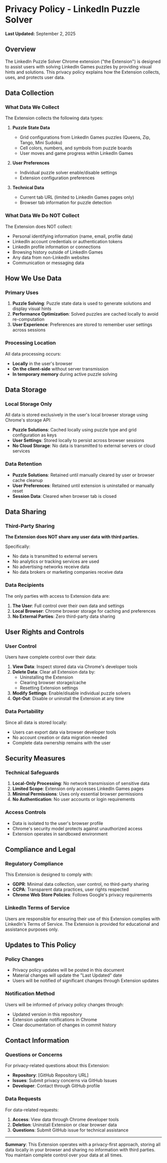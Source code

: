 # Privacy Policy - LinkedIn Puzzle Solver

**Last Updated:** September 2, 2025

## Overview

The LinkedIn Puzzle Solver Chrome extension ("the Extension") is designed to assist users with solving LinkedIn Games puzzles by providing visual hints and solutions. This privacy policy explains how the Extension collects, uses, and protects user data.

## Data Collection

### What Data We Collect

The Extension collects the following data types:

1. **Puzzle State Data**

    - Grid configurations from LinkedIn Games puzzles (Queens, Zip, Tango, Mini Sudoku)
    - Cell colors, numbers, and symbols from puzzle boards
    - User moves and game progress within LinkedIn Games

2. **User Preferences**

    - Individual puzzle solver enable/disable settings
    - Extension configuration preferences

3. **Technical Data**
    - Current tab URL (limited to LinkedIn Games pages only)
    - Browser tab information for puzzle detection

### What Data We Do NOT Collect

The Extension does NOT collect:

-   Personal identifying information (name, email, profile data)
-   LinkedIn account credentials or authentication tokens
-   LinkedIn profile information or connections
-   Browsing history outside of LinkedIn Games
-   Any data from non-LinkedIn websites
-   Communication or messaging data

## How We Use Data

### Primary Uses

1. **Puzzle Solving**: Puzzle state data is used to generate solutions and display visual hints
2. **Performance Optimization**: Solved puzzles are cached locally to avoid re-computation
3. **User Experience**: Preferences are stored to remember user settings across sessions

### Processing Location

All data processing occurs:

-   **Locally** in the user's browser
-   **On the client-side** without server transmission
-   **In temporary memory** during active puzzle solving

## Data Storage

### Local Storage Only

All data is stored exclusively in the user's local browser storage using Chrome's storage API:

-   **Puzzle Solutions**: Cached locally using puzzle type and grid configuration as keys
-   **User Settings**: Stored locally to persist across browser sessions
-   **No Cloud Storage**: No data is transmitted to external servers or cloud services

### Data Retention

-   **Puzzle Solutions**: Retained until manually cleared by user or browser cache cleanup
-   **User Preferences**: Retained until extension is uninstalled or manually reset
-   **Session Data**: Cleared when browser tab is closed

## Data Sharing

### Third-Party Sharing

**The Extension does NOT share any user data with third parties.**

Specifically:

-   No data is transmitted to external servers
-   No analytics or tracking services are used
-   No advertising networks receive data
-   No data brokers or marketing companies receive data

### Data Recipients

The only parties with access to Extension data are:

1. **The User**: Full control over their own data and settings
2. **Local Browser**: Chrome browser storage for caching and preferences
3. **No External Parties**: Zero third-party data sharing

## User Rights and Controls

### User Control

Users have complete control over their data:

1. **View Data**: Inspect stored data via Chrome's developer tools
2. **Delete Data**: Clear all Extension data by:
    - Uninstalling the Extension
    - Clearing browser storage/cache
    - Resetting Extension settings
3. **Modify Settings**: Enable/disable individual puzzle solvers
4. **Opt-Out**: Disable or uninstall the Extension at any time

### Data Portability

Since all data is stored locally:

-   Users can export data via browser developer tools
-   No account creation or data migration needed
-   Complete data ownership remains with the user

## Security Measures

### Technical Safeguards

1. **Local-Only Processing**: No network transmission of sensitive data
2. **Limited Scope**: Extension only accesses LinkedIn Games pages
3. **Minimal Permissions**: Uses only essential browser permissions
4. **No Authentication**: No user accounts or login requirements

### Access Controls

-   Data is isolated to the user's browser profile
-   Chrome's security model protects against unauthorized access
-   Extension operates in sandboxed environment

## Compliance and Legal

### Regulatory Compliance

This Extension is designed to comply with:

-   **GDPR**: Minimal data collection, user control, no third-party sharing
-   **CCPA**: Transparent data practices, user rights respected
-   **Chrome Web Store Policies**: Follows Google's privacy requirements

### LinkedIn Terms of Service

Users are responsible for ensuring their use of this Extension complies with LinkedIn's Terms of Service. The Extension is provided for educational and assistance purposes only.

## Updates to This Policy

### Policy Changes

-   Privacy policy updates will be posted in this document
-   Material changes will update the "Last Updated" date
-   Users will be notified of significant changes through Extension updates

### Notification Method

Users will be informed of privacy policy changes through:

-   Updated version in this repository
-   Extension update notifications in Chrome
-   Clear documentation of changes in commit history

## Contact Information

### Questions or Concerns

For privacy-related questions about this Extension:

-   **Repository**: [GitHub Repository URL]
-   **Issues**: Submit privacy concerns via GitHub Issues
-   **Developer**: Contact through GitHub profile

### Data Requests

For data-related requests:

1. **Access**: View data through Chrome developer tools
2. **Deletion**: Uninstall Extension or clear browser data
3. **Questions**: Submit GitHub issue for technical assistance

---

**Summary**: This Extension operates with a privacy-first approach, storing all data locally in your browser and sharing no information with third parties. You maintain complete control over your data at all times.
